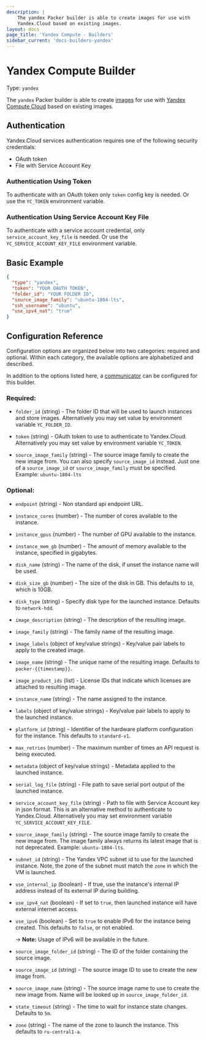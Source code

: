 ```yaml
---
description: |
    The yandex Packer builder is able to create images for use with 
    Yandex.Cloud based on existing images.
layout: docs
page_title: 'Yandex Compute - Builders'
sidebar_current: 'docs-builders-yandex'
---
```


# Yandex Compute Builder

Type: `yandex`

The `yandex` Packer builder is able to create
[images](https://cloud.yandex.com/docs/compute/concepts/images) for use with
[Yandex Compute Cloud](https://cloud.yandex.com/docs/compute/)
based on existing images.

## Authentication

Yandex.Cloud services authentication requires one of the following security credentials:

-   OAuth token
-   File with Service Account Key
 

### Authentication Using Token

To authenticate with an OAuth token only `token` config key is needed.
Or use the `YC_TOKEN` environment variable.


### Authentication Using Service Account Key File

To authenticate with a service account credential, only `service_account_key_file` is needed.
Or use the `YC_SERVICE_ACCOUNT_KEY_FILE` environment variable.


## Basic Example

``` json
{
  "type": "yandex",
  "token": "YOUR OAUTH TOKEN",
  "folder_id": "YOUR FOLDER ID",
  "source_image_family": "ubuntu-1804-lts",
  "ssh_username": "ubuntu",
  "use_ipv4_nat": "true"
}
```

## Configuration Reference

Configuration options are organized below into two categories: required and
optional. Within each category, the available options are alphabetized and
described.

In addition to the options listed here, a [communicator](/docs/templates/communicator.html) 
can be configured for this builder.

### Required:

-   `folder_id` (string) - The folder ID that will be used to launch instances and store images.
    Alternatively you may set value by environment variable `YC_FOLDER_ID`.
    
-   `token` (string) - OAuth token to use to authenticate to Yandex.Cloud. Alternatively you may set
    value by environment variable `YC_TOKEN`.

-   `source_image_family` (string) - The source image family to create the new image
    from. You can also specify `source_image_id` instead. Just one of a `source_image_id` or 
    `source_image_family` must be specified. Example: `ubuntu-1804-lts`

### Optional:

-   `endpoint` (string) - Non standard api endpoint URL.

-   `instance_cores` (number) - The number of cores available to the instance. 

-   `instance_gpus` (number) - The number of GPU available to the instance. 

-   `instance_mem_gb` (number) - The amount of memory available to the instance, specified in gigabytes.

-   `disk_name` (string) - The name of the disk, if unset the instance name
    will be used.
    
-   `disk_size_gb` (number) - The size of the disk in GB. This defaults to `10`, which is 10GB.

-   `disk_type` (string) - Specify disk type for the launched instance. Defaults to `network-hdd`.

-   `image_description` (string) - The description of the resulting image.

-   `image_family` (string) -  The family name of the resulting image.

-   `image_labels` (object of key/value strings) - Key/value pair labels to
    apply to the created image.
    
-   `image_name` (string) - The unique name of the resulting image. Defaults to
    `packer-{{timestamp}}`.    

-   `image_product_ids` (list) - License IDs that indicate which licenses are attached to resulting image.

-   `instance_name` (string) - The name assigned to the instance.
                
-   `labels` (object of key/value strings) - Key/value pair labels to apply to
    the launched instance.
    
-   `platform_id` (string) - Identifier of the hardware platform configuration for the instance. This defaults to `standard-v1`.

-   `max_retries` (number) - The maximum number of times an API request is being executed.

-   `metadata` (object of key/value strings) - Metadata applied to the launched
    instance.

-   `serial_log_file` (string) - File path to save serial port output of the launched instance.

-   `service_account_key_file` (string) - Path to file with Service Account key in json format. This 
    is an alternative method to authenticate to Yandex.Cloud. Alternatively you may set environment variable
    `YC_SERVICE_ACCOUNT_KEY_FILE`.

-   `source_image_family` (string) - The source image family to create
    the new image from. The image family always returns its latest image that
    is not deprecated. Example: `ubuntu-1804-lts`.

-   `subnet_id` (string) - The Yandex VPC subnet id to use for 
    the launched instance. Note, the zone of the subnet must match the
    `zone` in which the VM is launched. 

-   `use_internal_ip` (boolean) - If true, use the instance's internal IP address
    instead of its external IP during building.

-   `use_ipv4_nat` (boolean) - If set to `true`, then launched instance will have external internet 
    access. 
 
-   `use_ipv6` (boolean) - Set to `true` to enable IPv6 for the instance being
    created. This defaults to `false`, or not enabled.

    \-&gt; **Note:** Usage of IPv6 will be available in the future.

-   `source_image_folder_id` (string) - The ID of the folder containing the source image.

-   `source_image_id` (string) - The source image ID to use to create the new image
    from.

-   `source_image_name` (string) - The source image name to use to create the new image
    from. Name will be looked up in `source_image_folder_id`.

-   `state_timeout` (string) - The time to wait for instance state changes.
    Defaults to `5m`.

-   `zone` (string) - The name of the zone to launch the instance.  This defaults to `ru-central1-a`.
